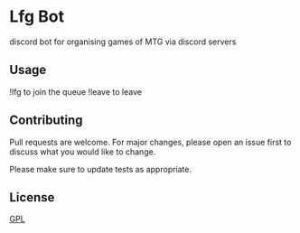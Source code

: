 # Lfg Bot
discord bot for organising games of MTG via discord servers



## Usage
!lfg to join the queue
!leave to leave
## Contributing
Pull requests are welcome. For major changes, please open an issue first to discuss what you would like to change.

Please make sure to update tests as appropriate.

## License
[GPL](https://www.gnu.org/licenses/old-licenses/gpl-2.0.en.html)
